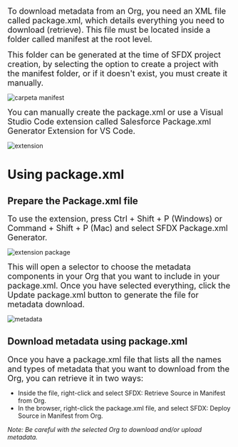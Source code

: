 
<FONT SIZE=4>To download metadata from an Org, you need an XML file called package.xml, which details everything you need to download (retrieve). This file must be located inside a folder called manifest at the root level.

This folder can be generated at the time of SFDX project creation, by selecting the option to create a project with the manifest folder, or if it doesn't exist, you must create it manually.</font>

![carpeta manifest](/Utilidades/VSCode-para-Salesforce/.imgs/image17.jpg)

<FONT SIZE=4>You can manually create the package.xml or use a Visual Studio Code extension called Salesforce Package.xml Generator Extension for VS Code.</font>

![extension](/Utilities/VSCode-for-Salesforce/.imgs/image14.jpg)

# Using package.xml

## Prepare the Package.xml file

<FONT SIZE=4>To use the extension, press Ctrl + Shift + P (Windows) or Command + Shift + P (Mac) and select SFDX Package.xml Generator.</font>

![extension package](/Utilities/VSCode-for-Salesforce/.imgs/image15.jpg)

<FONT SIZE=4>This will open a selector to choose the metadata components in your Org that you want to include in your package.xml. Once you have selected everything, click the Update package.xml button to generate the file for metadata download.</font>

![metadata](/Utilities/VSCode-for-Salesforce/.imgs/image16.jpg)

## Download metadata using package.xml

<FONT SIZE=4>Once you have a package.xml file that lists all the names and types of metadata that you want to download from the Org, you can retrieve it in two ways:</font>

- Inside the file, right-click and select SFDX: Retrieve Source in Manifest from Org.
- In the browser, right-click the package.xml file, and select SFDX: Deploy Source in Manifest from Org.

*Note: Be careful with the selected Org to download and/or upload metadata.*
